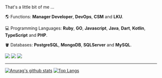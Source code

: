 <p align="left">That's a little bit of me ...</p>

<p align="left">
  🌎 Functions: <strong>Manager Developer</strong>, <strong>DevOps</strong>, <strong>CSM</strong> and <strong>LKU</strong>.
</p>

<p align="left">
  💻 Programming Languages: <strong>Ruby</strong>, <strong>GO</strong>, <strong>Javascript</strong>, <strong>Java</strong>, <strong>Dart</strong>, <strong>Kotlin</strong>, <strong>TypeScript</strong> and <strong>PHP</strong>.
</p>

<p align="left">
  🪣 Databases: <strong>PostgreSQL</strong>, <strong>MongoDB</strong>, <strong>SQLServer</strong> and <strong>MySQL</strong>.
</p>

<p align="left">
<a href="https://www.linkedin.com/in/armando-couto-a841ba53/" alt="Linkedin">
  <img src="https://img.shields.io/badge/-Linkedin-0e76a8?style=flat-square&logo=Linkedin&logoColor=white&link=https://www.linkedin.com/in/armando-couto-a841ba53/" /></a>
  
<a href="https://twitter.com/ArmandoCouto" alt="Twitter">
  <img src="https://img.shields.io/badge/-Twitter-0e76a8?style=flat&logo=Twitter&logoColor=white&link=https://twitter.com/ArmandoCouto"/></a>

<a href="https://armandocouto.com.br/" alt="Site Personal">
  <img src="https://img.shields.io/badge/-Site_Personal-0e76a8?style=flat&logoColor=white&link=https://armandocouto.com.br/"/></a>
</p>

<hr/>

[![Anurag's github stats](https://github-readme-stats.vercel.app/api?username=armando-couto&show_icons=true&theme=chartreuse-dark)](https://github.com/armando-couto/github-readme-stats)
[![Top Langs](https://github-readme-stats.vercel.app/api/top-langs/?username=armando-couto&show_icons=true&theme=chartreuse-dark&layout=compact)](https://github.com/anuraghazra/github-readme-stats)
